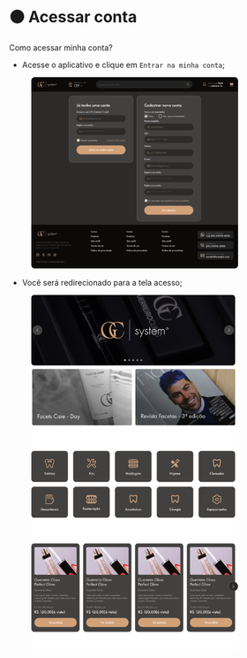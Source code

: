 # 🟤 Acessar conta

Como acessar minha conta?

* Acesse o aplicativo e clique em `Entrar na minha conta`;

<figure><img src="../.gitbook/assets/Login e Cadastro (1).png" alt="" width="375"><figcaption></figcaption></figure>

* Você será redirecionado para a tela acesso;

<figure><img src="../.gitbook/assets/Frame 424.png" alt="" width="375"><figcaption></figcaption></figure>
